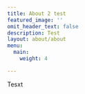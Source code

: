 ```yaml
---
title: About 2 test
featured_image: ''
omit_header_text: false
description: Test
layout: about/about
menu:
  main:
    weight: 4

---
```

Tesxt